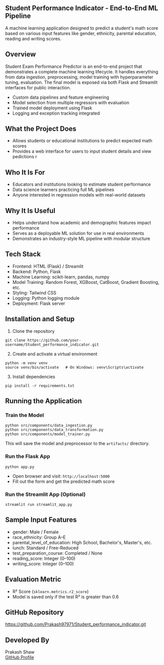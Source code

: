 ## Student Performance Indicator - End-to-End ML Pipeline

A machine learning application designed to predict a student's math score based on various input features like gender, ethnicity, parental education, reading and writing scores.

## Overview

Student Exam Performance Predictor is an end-to-end project that demonstrates a complete machine learning lifecycle. It handles everything from data ingestion, preprocessing, model training with hyperparameter tuning, evaluation. The final model is exposed via both Flask and Streamlit interfaces for public interaction.

- Custom data pipelines and feature engineering
- Model selection from multiple regressors with evaluation
- Trained model deployment using Flask 
- Logging and exception tracking integrated

## What the Project Does

- Allows students or educational institutions to predict expected math scores
- Provides a web interface for users to input student details and view pedictions
r
## Who It Is For

- Educators and institutions looking to estimate student performance
- Data science learners practicing full ML pipelines
- Anyone interested in regression models with real-world datasets

## Why It Is Useful

- Helps understand how academic and demographic features impact performance
- Serves as a deployable ML solution for use in real environments
- Demonstrates an industry-style ML pipeline with modular structure

## Tech Stack

- Frontend: HTML (Flask) / Streamlit
- Backend: Python, Flask
- Machine Learning: scikit-learn, pandas, numpy
- Model Training: Random Forest, XGBoost, CatBoost, Gradient Boosting, etc.
- Styling: Tailwind CSS 
- Logging: Python logging module
- Deployment: Flask server

## Installation and Setup

1. Clone the repository

```
git clone https://github.com/your-username/Student_performance_indicator.git
```

2. Create and activate a virtual environment

```
python -m venv venv
source venv/bin/activate   # On Windows: venv\Scripts\activate
```

3. Install dependencies

```
pip install -r requirements.txt
```

## Running the Application

### Train the Model

```
python src/components/data_ingestion.py
python src/components/data_transformation.py
python src/components/model_trainer.py
```

This will save the model and preprocessor to the `artifacts/` directory.

### Run the Flask App

```
python app.py
```

- Open browser and visit: `http://localhost:5000`
- Fill out the form and get the predicted math score

### Run the Streamlit App (Optional)

```
streamlit run streamlit_app.py
```

## Sample Input Features

- gender: Male / Female
- race_ethnicity: Group A–E
- parental_level_of_education: High School, Bachelor's, Master's, etc.
- lunch: Standard / Free-Reduced
- test_preparation_course: Completed / None
- reading_score: Integer (0–100)
- writing_score: Integer (0–100)

## Evaluation Metric

- R² Score (`sklearn.metrics.r2_score`)
- Model is saved only if the test R² is greater than 0.6


## GitHub Repository

https://github.com/Prakash97971/Student_performance_indicator.git

## Developed By

Prakash Shaw  
[GitHub Profile](https://github.com/Prakash97971)